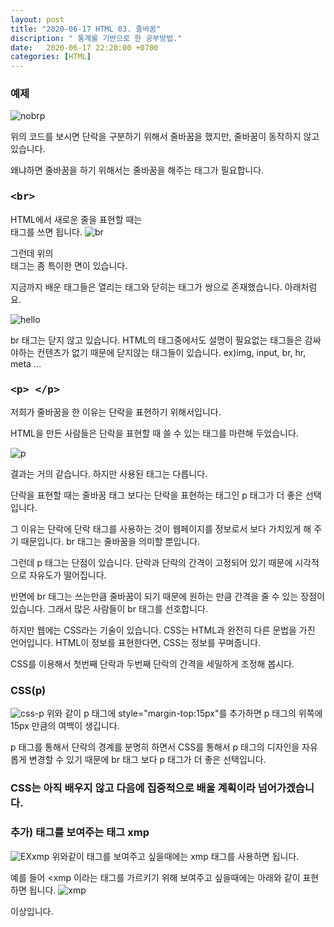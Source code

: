 ```yaml
---
layout: post
title: "2020-06-17 HTML 03. 줄바꿈"
discription: " 통계를 기반으로 한 공부방법."
date:   2020-06-17 22:20:00 +0700
categories: [HTML]
---
```


### 예제
![nobrp](https://i.imgur.com/v2tBN7C.png)

위의 코드를 보시면
단락을 구분하기 위해서 줄바꿈을 했지만,
줄바꿈이 동작하지 않고있습니다.

왜냐하면 줄바꿈을 하기 위해서는
줄바꿈을 해주는 태그가 필요합니다.


### <xmp><br></xmp>

HTML에서
새로운 줄을 표현할 때는
<br> 태그를 쓰면 됩니다.
![br](https://i.imgur.com/xuIEZhB.png)

그런데 위의 <br> 태그는
좀 특이한 면이 있습니다.

지금까지 배운 태그들은
열리는 태그와 닫히는 태그가
쌍으로 존재했습니다.
아래처럼요.

![hello](https://i.imgur.com/84KIsMb.png)

br 태그는 닫지 않고 있습니다.
HTML의 태그중에서도 설명이 필요없는 태그들은
감싸야하는 컨텐츠가 없기 때문에
닫지않는 태그들이 있습니다. ex)img, input, br, hr, meta ...

### <xmp><p> </p></xmp>

저희가 줄바꿈을 한 이유는
단락을 표현하기 위해서입니다.

HTML을 만든 사람들은
단락을 표현할 때 쓸 수 있는 태그를 마련해 두었습니다.

![p](https://i.imgur.com/47KP3c7.png)

결과는 거의 같습니다.
하지만 사용된 태그는 다릅니다.

단락을 표현할 때는
줄바꿈 태그 보다는
단락을 표현하는 태그인
p 태그가 더 좋은 선택입니다.

그 이유는
단락에 단락 태그를 사용하는 것이
웹페이지를 정보로서 보다 가치있게 해 주기 때문입니다.
br 태그는 줄바꿈을 의미할 뿐입니다.

그런데 p 태그는 단점이 있습니다.
단락과 단락의 간격이 고정되어 있기 때문에
시각적으로 자유도가 떨어집니다.

반면에 br 태그는 쓰는만큼 줄바꿈이 되기 때문에
원하는 만큼 간격을 줄 수 있는 장점이 있습니다.
그래서 많은 사람들이 br 태그를 선호합니다.

하지만 웹에는 CSS라는 기술이 있습니다.
CSS는 HTML과 완전히 다른 문법을 가진 언어입니다.
HTML이 정보를 표현한다면,
CSS는 정보를 꾸며줍니다.

CSS를 이용해서
첫번째 단락과 두번째 단락의 간격을
세밀하게 조정해 봅시다.

### CSS(p)

![css-p](https://i.imgur.com/xEHJ66J.png)
위와 같이 p 태그에
style="margin-top:15px"를 추가하면
p 태그의 위쪽에 15px 만큼의 여백이 생깁니다.

p 태그를 통해서 단락의 경계를 분명히 하면서
CSS를 통해서 p 태그의 디자인을 자유롭게 변경할 수 있기 때문에
br 태그 보다 p 태그가 더 좋은 선택입니다.

### CSS는 아직 배우지 않고 다음에 집중적으로 배울 계획이라 넘어가겠습니다.


### 추가) 태그를 보여주는 태그 xmp

![EXxmp](https://i.imgur.com/ZF4DjZa.png)
위와같이 태그를 보여주고 싶을때에는 xmp 태그를 사용하면 됩니다.

예를 들어 <xmp<html></html></xmp> 이라는 태그를 가르키기 위해
보여주고 싶을때에는  아래와 같이 표현 하면 됩니다.
![xmp](https://i.imgur.com/nR4yl0U.png)

이상입니다.
